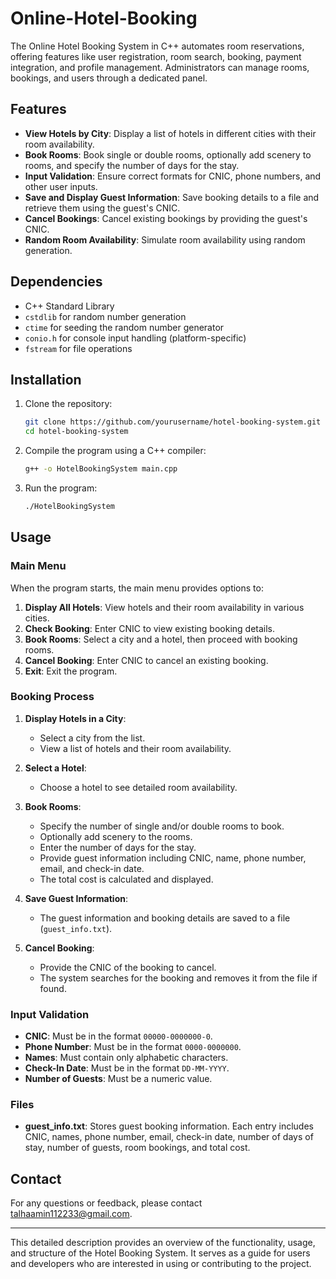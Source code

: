 # Online-Hotel-Booking
The Online Hotel Booking System in C++ automates room reservations, offering features like user registration, room search, booking, payment integration, and profile management. Administrators can manage rooms, bookings, and users through a dedicated panel.

## Features

- **View Hotels by City**: Display a list of hotels in different cities with their room availability.
- **Book Rooms**: Book single or double rooms, optionally add scenery to rooms, and specify the number of days for the stay.
- **Input Validation**: Ensure correct formats for CNIC, phone numbers, and other user inputs.
- **Save and Display Guest Information**: Save booking details to a file and retrieve them using the guest's CNIC.
- **Cancel Bookings**: Cancel existing bookings by providing the guest's CNIC.
- **Random Room Availability**: Simulate room availability using random generation.

## Dependencies

- C++ Standard Library
- `cstdlib` for random number generation
- `ctime` for seeding the random number generator
- `conio.h` for console input handling (platform-specific)
- `fstream` for file operations

## Installation

1. Clone the repository:
    ```bash
    git clone https://github.com/yourusername/hotel-booking-system.git
    cd hotel-booking-system
    ```

2. Compile the program using a C++ compiler:
    ```bash
    g++ -o HotelBookingSystem main.cpp
    ```

3. Run the program:
    ```bash
    ./HotelBookingSystem
    ```

## Usage

### Main Menu

When the program starts, the main menu provides options to:

1. **Display All Hotels**: View hotels and their room availability in various cities.
2. **Check Booking**: Enter CNIC to view existing booking details.
3. **Book Rooms**: Select a city and a hotel, then proceed with booking rooms.
4. **Cancel Booking**: Enter CNIC to cancel an existing booking.
5. **Exit**: Exit the program.

### Booking Process

1. **Display Hotels in a City**:
   - Select a city from the list.
   - View a list of hotels and their room availability.

2. **Select a Hotel**:
   - Choose a hotel to see detailed room availability.

3. **Book Rooms**:
   - Specify the number of single and/or double rooms to book.
   - Optionally add scenery to the rooms.
   - Enter the number of days for the stay.
   - Provide guest information including CNIC, name, phone number, email, and check-in date.
   - The total cost is calculated and displayed.

4. **Save Guest Information**:
   - The guest information and booking details are saved to a file (`guest_info.txt`).

5. **Cancel Booking**:
   - Provide the CNIC of the booking to cancel.
   - The system searches for the booking and removes it from the file if found.

### Input Validation

- **CNIC**: Must be in the format `00000-0000000-0`.
- **Phone Number**: Must be in the format `0000-0000000`.
- **Names**: Must contain only alphabetic characters.
- **Check-In Date**: Must be in the format `DD-MM-YYYY`.
- **Number of Guests**: Must be a numeric value.

### Files

- **guest_info.txt**: Stores guest booking information. Each entry includes CNIC, names, phone number, email, check-in date, number of days of stay, number of guests, room bookings, and total cost.


## Contact

For any questions or feedback, please contact talhaamin112233@gmail.com.

---

This detailed description provides an overview of the functionality, usage, and structure of the Hotel Booking System. It serves as a guide for users and developers who are interested in using or contributing to the project.
